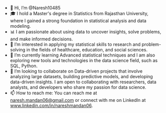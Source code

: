 - 👋 Hi, I’m @Naresh10485
- 🎓 I hold a Master's degree in Statistics from Rajasthan University, where I gained a strong foundation in statistical analysis and data modeling.
- 📊 I am passionate about using data to uncover insights, solve problems, and make informed decisions.
- 👀 I’m interested in applying my statistical skills to research and problem-solving in the fields of healthcare, education, and social sciences.
- 🌱 I’m currently learning Advanced statistical techniques and I am also exploring new tools and technologies in the data science field, such as SQL, Python.
- 💞️ I’m looking to collaborate on Data-driven projects that involve analyzing large datasets, building predictive models, and developing data-driven insights. I am open to collaborating with researchers, data analysts, and developers who share my passion for data science.
- 📫 How to reach me: You can reach me at naresh.mandan06@gmail.com or connect with me on LinkedIn at www.linkedin.com/in/nareshmandan06.

<!---
Naresh10485/Naresh10485 is a ✨ special ✨ repository because its `README.md` (this file) appears on your GitHub profile.
You can click the Preview link to take a look at your changes.
--->
